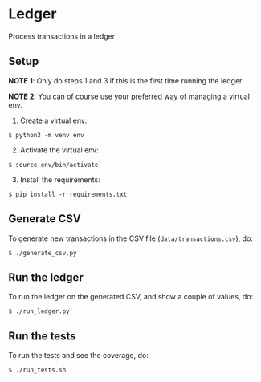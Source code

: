 # Ledger
Process transactions in a ledger

## Setup

**NOTE 1**: Only do steps 1 and 3 if this is the first time running the ledger.

**NOTE 2**: You can of course use your preferred way of managing a virtual env.

1. Create a virtual env:

```
$ python3 -m venv env
```

2. Activate the virtual env:
```
$ source env/bin/activate`
```
3. Install the requirements:
```
$ pip install -r requirements.txt
```

## Generate CSV
To generate new transactions in the CSV file (`data/transactions.csv`), do:
```
$ ./generate_csv.py
```

## Run the ledger
To run the ledger on the generated CSV, and show a couple of values, do:
```
$ ./run_ledger.py
```

## Run the tests
To run the tests and see the coverage, do:
```
$ ./run_tests.sh
```
